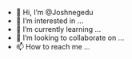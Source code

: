 - 👋 Hi, I’m @Joshnegedu
- 👀 I’m interested in ...
- 🌱 I’m currently learning ...
- 💞️ I’m looking to collaborate on ...
- 📫 How to reach me ...

<!---
Joshnegedu/Joshnegedu is a ✨ special ✨ repository because its `README.md` (this file) appears on your GitHub profile.
You can click the Preview link to take a look at your changes.
--->
